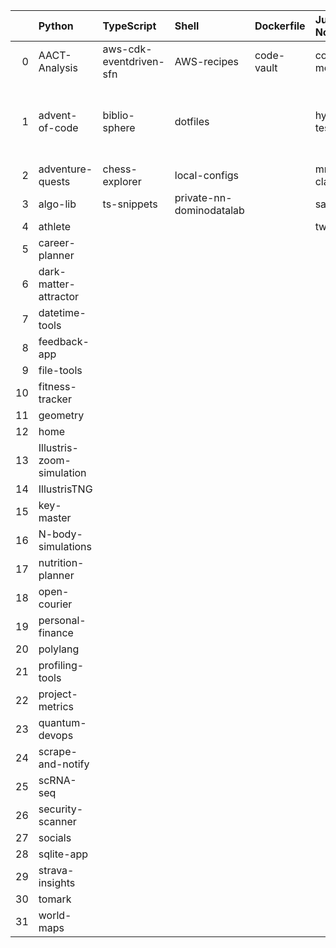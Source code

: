 |    | Python                    | TypeScript              | Shell                    | Dockerfile   | Jupyter Notebook   | R                                                        | JavaScript                           | CSS               | Go              | PowerShell   | Cypher                | HTML                      |
|---:|:--------------------------|:------------------------|:-------------------------|:-------------|:-------------------|:---------------------------------------------------------|:-------------------------------------|:------------------|:----------------|:-------------|:----------------------|:--------------------------|
|  0 | AACT-Analysis             | aws-cdk-eventdriven-sfn | AWS-recipes              | code-vault   | codespaces-models  | Computation-Optimizations                                | DHC                                  | frontend-patterns | kube-playground | nn-private   | social-media-insights | thenewthinktank.github.io |
|  1 | advent-of-code            | biblio-sphere           | dotfiles                 |              | hypothesis-testing | Coursera-Data-Science-Foundations-using-R-Specialization | web-application-jquery-and-bootstrap |                   | sous-chef       | performance  |                       | workout-generator         |
|  2 | adventure-quests          | chess-explorer          | local-configs            |              | mnist-classifyer   | wearable-computing                                       |                                      |                   |                 |              |                       |                           |
|  3 | algo-lib                  | ts-snippets             | private-nn-dominodatalab |              | sandbox            |                                                          |                                      |                   |                 |              |                       |                           |
|  4 | athlete                   |                         |                          |              | twitter-novo       |                                                          |                                      |                   |                 |              |                       |                           |
|  5 | career-planner            |                         |                          |              |                    |                                                          |                                      |                   |                 |              |                       |                           |
|  6 | dark-matter-attractor     |                         |                          |              |                    |                                                          |                                      |                   |                 |              |                       |                           |
|  7 | datetime-tools            |                         |                          |              |                    |                                                          |                                      |                   |                 |              |                       |                           |
|  8 | feedback-app              |                         |                          |              |                    |                                                          |                                      |                   |                 |              |                       |                           |
|  9 | file-tools                |                         |                          |              |                    |                                                          |                                      |                   |                 |              |                       |                           |
| 10 | fitness-tracker           |                         |                          |              |                    |                                                          |                                      |                   |                 |              |                       |                           |
| 11 | geometry                  |                         |                          |              |                    |                                                          |                                      |                   |                 |              |                       |                           |
| 12 | home                      |                         |                          |              |                    |                                                          |                                      |                   |                 |              |                       |                           |
| 13 | Illustris-zoom-simulation |                         |                          |              |                    |                                                          |                                      |                   |                 |              |                       |                           |
| 14 | IllustrisTNG              |                         |                          |              |                    |                                                          |                                      |                   |                 |              |                       |                           |
| 15 | key-master                |                         |                          |              |                    |                                                          |                                      |                   |                 |              |                       |                           |
| 16 | N-body-simulations        |                         |                          |              |                    |                                                          |                                      |                   |                 |              |                       |                           |
| 17 | nutrition-planner         |                         |                          |              |                    |                                                          |                                      |                   |                 |              |                       |                           |
| 18 | open-courier              |                         |                          |              |                    |                                                          |                                      |                   |                 |              |                       |                           |
| 19 | personal-finance          |                         |                          |              |                    |                                                          |                                      |                   |                 |              |                       |                           |
| 20 | polylang                  |                         |                          |              |                    |                                                          |                                      |                   |                 |              |                       |                           |
| 21 | profiling-tools           |                         |                          |              |                    |                                                          |                                      |                   |                 |              |                       |                           |
| 22 | project-metrics           |                         |                          |              |                    |                                                          |                                      |                   |                 |              |                       |                           |
| 23 | quantum-devops            |                         |                          |              |                    |                                                          |                                      |                   |                 |              |                       |                           |
| 24 | scrape-and-notify         |                         |                          |              |                    |                                                          |                                      |                   |                 |              |                       |                           |
| 25 | scRNA-seq                 |                         |                          |              |                    |                                                          |                                      |                   |                 |              |                       |                           |
| 26 | security-scanner          |                         |                          |              |                    |                                                          |                                      |                   |                 |              |                       |                           |
| 27 | socials                   |                         |                          |              |                    |                                                          |                                      |                   |                 |              |                       |                           |
| 28 | sqlite-app                |                         |                          |              |                    |                                                          |                                      |                   |                 |              |                       |                           |
| 29 | strava-insights           |                         |                          |              |                    |                                                          |                                      |                   |                 |              |                       |                           |
| 30 | tomark                    |                         |                          |              |                    |                                                          |                                      |                   |                 |              |                       |                           |
| 31 | world-maps                |                         |                          |              |                    |                                                          |                                      |                   |                 |              |                       |                           |